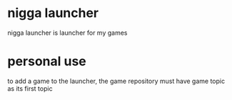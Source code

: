 # nigga launcher
nigga launcher is launcher for my games

# personal use

to add a game to the launcher, the game repository must have game topic as its first topic 
